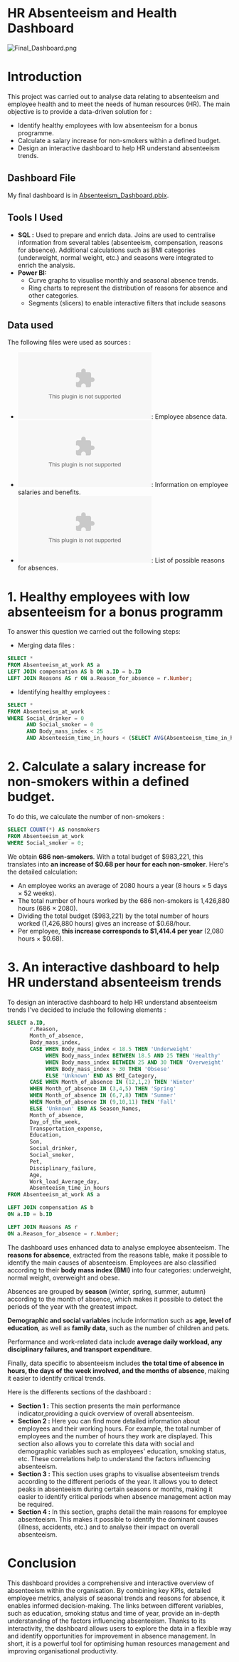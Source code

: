 
# **HR Absenteeism and Health Dashboard**

![Final_Dashboard.png](Final_Dashboard.gif)

# Introduction

This project was carried out to analyse data relating to absenteeism and employee health and to meet the needs of human resources (HR). The main objective is to provide a data-driven solution for :
 - Identify healthy employees with low absenteeism for a bonus programme.
 - Calculate a salary increase for non-smokers within a defined budget.
 - Design an interactive dashboard to help HR understand absenteeism trends.

## Dashboard File
My final dashboard is in [Absenteeism_Dashboard.pbix](Absenteeism_Dashboard.pbix).

## Tools I Used

- **SQL :** Used to prepare and enrich data. Joins are used to centralise information from several tables (absenteeism, compensation, reasons for absence). Additional calculations such as BMI categories (underweight, normal weight, etc.) and seasons were integrated to enrich the analysis.
- **Power BI:** 
    - Curve graphs to visualise monthly and seasonal absence trends.
    - Ring charts to represent the distribution of reasons for absence and other categories.
    - Segments (slicers) to enable interactive filters that include seasons

## Data used

The following files were used as sources :
- ![Absenteeism_at_work.csv](Absenteeism_at_work.csv): Employee absence data.
- ![compensation.csv](compensation.csv): Information on employee salaries and benefits.
- ![Reasons.csv](Reasons.csv): List of possible reasons for absences.

# 1. Healthy employees with low absenteeism for a bonus programm

To answer this question we carried out the following steps: 

- Merging data files :

```sql
SELECT *
FROM Absenteeism_at_work AS a
LEFT JOIN compensation AS b ON a.ID = b.ID
LEFT JOIN Reasons AS r ON a.Reason_for_absence = r.Number;
```
- Identifying healthy employees :

```sql
SELECT *
FROM Absenteeism_at_work
WHERE Social_drinker = 0 
      AND Social_smoker = 0 
      AND Body_mass_index < 25 
      AND Absenteeism_time_in_hours < (SELECT AVG(Absenteeism_time_in_hours) FROM Absenteeism_at_work);
```

# 2. Calculate a salary increase for non-smokers within a defined budget.

To do this, we calculate the number of non-smokers : 

```sql
SELECT COUNT(*) AS nonsmokers
FROM Absenteeism_at_work
WHERE Social_smoker = 0;
```
We obtain **686 non-smokers**. With a total budget of $983,221, this translates into **an increase of $0.68 per hour for each non-smoker**.
Here's the detailed calculation:
- An employee works an average of 2080 hours a year (8 hours × 5 days × 52 weeks).
- The total number of hours worked by the 686 non-smokers is 1,426,880 hours (686 × 2080).
- Dividing the total budget ($983,221) by the total number of hours worked (1,426,880 hours) gives an increase of $0.68/hour.
- Per employee, **this increase corresponds to $1,414.4 per year** (2,080 hours × $0.68).

# 3. An interactive dashboard to help HR understand absenteeism trends

To design an interactive dashboard to help HR understand absenteeism trends I've decided to include the following elements : 

```sql
SELECT a.ID,
       r.Reason,
	   Month_of_absence,
	   Body_mass_index,
	   CASE WHEN Body_mass_index < 18.5 THEN 'Underweight'
			WHEN Body_mass_index BETWEEN 18.5 AND 25 THEN 'Healthy'
			WHEN Body_mass_index BETWEEN 25 AND 30 THEN 'Overweight'
			WHEN Body_mass_index > 30 THEN 'Obsese'
			ELSE 'Unknown' END AS BMI_Category,
	   CASE WHEN Month_of_absence IN (12,1,2) THEN 'Winter'
	   WHEN Month_of_absence IN (3,4,5) THEN 'Spring'
	   WHEN Month_of_absence IN (6,7,8) THEN 'Summer'
	   WHEN Month_of_absence IN (9,10,11) THEN 'Fall'
	   ELSE 'Unknown' END AS Season_Names,
	   Month_of_absence,
	   Day_of_the_week,
	   Transportation_expense,
	   Education,
	   Son,
	   Social_drinker,
	   Social_smoker,
	   Pet,
	   Disciplinary_failure,
	   Age,
	   Work_load_Average_day,
	   Absenteeism_time_in_hours
FROM Absenteeism_at_work AS a

LEFT JOIN compensation AS b
ON a.ID = b.ID

LEFT JOIN Reasons AS r 
ON a.Reason_for_absence = r.Number;
```

The dashboard uses enhanced data to analyse employee absenteeism. The **reasons for absence**, extracted from the reasons table, make it possible to identify the main causes of absenteeism. Employees are also classified according to their **body mass index (BMI)** into four categories: underweight, normal weight, overweight and obese.

Absences are grouped by **season** (winter, spring, summer, autumn) according to the month of absence, which makes it possible to detect the periods of the year with the greatest impact.

**Demographic and social variables** include information such as **age, level of education**, as well as **family data**, such as the number of children and pets.

Performance and work-related data include **average daily workload, any disciplinary failures, and transport expenditure**.

Finally, data specific to absenteeism includes **the total time of absence in hours, the days of the week involved, and the months of absence**, making it easier to identify critical trends.

Here is the differents sections of the dashboard : 

- **Section 1 :** This section presents the main performance indicator,providing a quick overview of overall absenteeism.
- **Section 2 :** Here you can find more detailed information about employees and their working hours. For example, the total number of employees and the number of hours they work are displayed. This section also allows you to correlate this data with social and demographic variables such as employees' education, smoking status, etc. These correlations help to understand the factors influencing absenteeism.
- **Section 3 :** This section uses graphs to visualise absenteeism trends according to the different periods of the year. It allows you to detect peaks in absenteeism during certain seasons or months, making it easier to identify critical periods when absence management action may be required.
- **Section 4 :** In this section, graphs detail the main reasons for employee absenteeism. This makes it possible to identify the dominant causes (illness, accidents, etc.) and to analyse their impact on overall absenteeism.


# Conclusion

This dashboard provides a comprehensive and interactive overview of absenteeism within the organisation. By combining key KPIs, detailed employee metrics, analysis of seasonal trends and reasons for absence, it enables informed decision-making. The links between different variables, such as education, smoking status and time of year, provide an in-depth understanding of the factors influencing absenteeism. Thanks to its interactivity, the dashboard allows users to explore the data in a flexible way and identify opportunities for improvement in absence management. In short, it is a powerful tool for optimising human resources management and improving organisational productivity.
